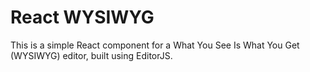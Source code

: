 # React WYSIWYG

This is a simple React component for a What You See Is What You Get (WYSIWYG) editor, built using EditorJS.